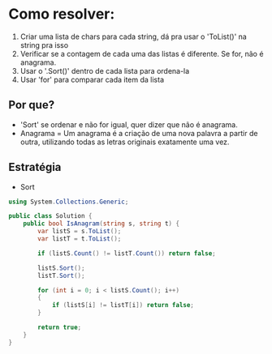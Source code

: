 # Como resolver:
1. Criar uma lista de chars para cada string, dá pra usar o 'ToList()' na string pra isso
2. Verificar se a contagem de cada uma das listas é diferente. Se for, não é anagrama.
3. Usar o '.Sort()' dentro de cada lista para ordena-la
4. Usar 'for' para comparar cada item da lista

## Por que?
- 'Sort' se ordenar e não for igual, quer dizer que não é anagrama.
- Anagrama = Um anagrama é a criação de uma nova palavra a partir de outra, utilizando todas as letras originais exatamente uma vez.

## Estratégia
- Sort

```csharp
using System.Collections.Generic;

public class Solution {
    public bool IsAnagram(string s, string t) {
        var listS = s.ToList();
        var listT = t.ToList();

        if (listS.Count() != listT.Count()) return false;

        listS.Sort();
        listT.Sort();

        for (int i = 0; i < listS.Count(); i++)
        {
            if (listS[i] != listT[i]) return false;
        }

        return true;
    }
}
```